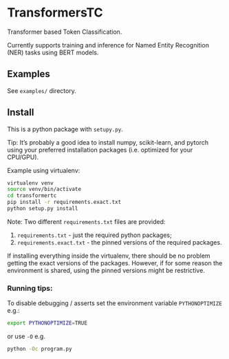 # TransformersTC
Transformer based Token Classification.

Currently supports training and inference for Named Entity Recognition (NER)
tasks using BERT models.

## Examples

See ```examples/``` directory.


## Install
This is a python package with `setupy.py`.

Tip: It’s probably a good idea to install numpy, scikit-learn, and pytorch
using  your preferred installation packages (i.e. optimized for your CPU/GPU).


Example using virtualenv:

```bash
virtualenv venv
source venv/bin/activate
cd transformertc
pip install -r requirements.exact.txt
python setup.py install
```

Note: Two different `requirements.txt` files are provided:

   1. `requirements.txt` - just the required python packages;
   2. `requirements.exact.txt` - the pinned versions of the required packages.

If installing everything inside the virtualenv, there should be no problem
getting the exact versions of the packages. However, if for some reason the
environment is shared,  using the pinned versions might be restrictive.


### Running tips:
To disable debugging / asserts set the environment variable `PYTHONOPTIMIZE`
e.g.:

```bash
export PYTHONOPTIMIZE=TRUE
```

or  use `-O` e.g.

```bash
python -Oc program.py
```

